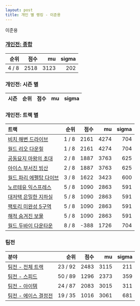 ```yaml
---
layout: post
title: 개인 별 랭킹 - 이준용
---
```


이준용

### [개인전: 종합](../singles-full)

| 순위 | 점수 | mu | sigma |
|---:|---:|---:|---:|
| 4 / 8 | 2518 | 3123 | 202 |

### 개인전: 시즌 별

| 시즌 | 순위 | 점수 | mu | sigma |
|:---|---:|---:|---:|---:|

### 개인전: 트랙 별

| 트랙 | 순위 | 점수 | mu | sigma |
|:---|---:|---:|---:|---:|
| [비치 해변 드라이브](../haebyun) | 1 / 8 | 2161 | 4274 | 704 |
| [월드 리오 다운힐](../rio) | 1 / 8 | 2161 | 4274 | 704 |
| [공동묘지 마왕의 초대](../mawang) | 2 / 8 | 1887 | 3763 | 625 |
| [아이스 부서진 빙산](../boobing) | 2 / 8 | 1887 | 3763 | 625 |
| [월드 파리 에펠탑 다이브](../eifel) | 3 / 8 | 1622 | 3423 | 600 |
| [노르테유 익스프레스](../noex) | 5 / 8 | 1090 | 2863 | 591 |
| [대저택 은밀한 지하실](../jeotaek) | 5 / 8 | 1090 | 2863 | 591 |
| [팩토리 미완성 5구역](../district5) | 5 / 8 | 1090 | 2863 | 591 |
| [해적 숨겨진 보물](../haesumbo) | 5 / 8 | 1090 | 2863 | 591 |
| [월드 두바이 다운타운](../dubai) | 8 / 8 | -388 | 1726 | 704 |

### 팀전

| 분야 | 순위 | 점수 | mu | sigma |
|:---|---:|---:|---:|---:|
| [팀전 - 전체 트랙](../team-full) | 23 / 92 | 2483 | 3115 | 211 |
| [팀전 - 스피드](../team-speed) | 50 / 89 | 1296 | 2373 | 359 |
| [팀전 - 아이템](../team-item) | 24 / 87 | 2083 | 3015 | 311 |
| [팀전 - 에이스 결정전](../team-ace) | 19 / 35 | 1016 | 3061 | 681 |

